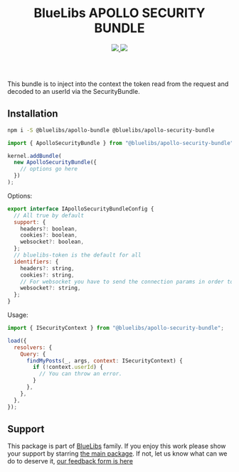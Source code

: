 <h1 align="center">BlueLibs APOLLO SECURITY BUNDLE</h1>

<p align="center">
  <a href="https://travis-ci.org/bluelibs/apollo-bundle">
    <img src="https://api.travis-ci.org/bluelibs/apollo-bundle.svg?branch=master" />
  </a>
  <a href="https://coveralls.io/github/bluelibs/apollo-bundle?branch=master">
    <img src="https://coveralls.io/repos/github/bluelibs/apollo-bundle/badge.svg?branch=master" />
  </a>
</p>

<br />
<br />

This bundle is to inject into the context the token read from the request and decoded to an userId via the SecurityBundle.

## Installation

```bash
npm i -S @bluelibs/apollo-bundle @bluelibs/apollo-security-bundle
```

```typescript
import { ApolloSecurityBundle } from "@bluelibs/apollo-security-bundle";

kernel.addBundle(
  new ApolloSecurityBundle({
    // options go here
  })
);
```

Options:

```js
export interface IApolloSecurityBundleConfig {
  // All true by default
  support: {
    headers?: boolean,
    cookies?: boolean,
    websocket?: boolean,
  };
  // bluelibs-token is the default for all
  identifiers: {
    headers?: string,
    cookies?: string,
    // For websocket you have to send the connection params in order to work
    websocket?: string,
  };
}
```

Usage:

```js
import { ISecurityContext } from "@bluelibs/apollo-security-bundle";

load({
  resolvers: {
    Query: {
      findMyPosts(_, args, context: ISecurityContext) {
        if (!context.userId) {
          // You can throw an error.
        }
      },
    },
  },
});
```

## Support

This package is part of [BlueLibs](https://www.bluelibs.com) family. If you enjoy this work please show your support by starring [the main package](https://github.com/bluelibs/bluelibs). If not, let us know what can we do to deserve it, [our feedback form is here](https://forms.gle/DTMg5Urgqey9QqLFA)
